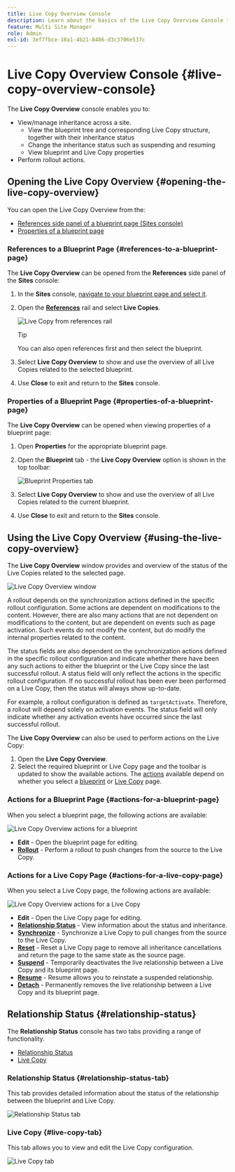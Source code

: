 ```yaml
---
title: Live Copy Overview Console
description: Learn about the basics of the Live Copy Overview Console to quickly understand the status of your Live Copies to synchronize content.
feature: Multi Site Manager
role: Admin
exl-id: 3ef7fbce-10a1-4b21-8486-d3c3706e537c
---
```

# Live Copy Overview Console {#live-copy-overview-console}

The **Live Copy Overview** console enables you to:

* View/manage inheritance across a site.
  * View the blueprint tree and corresponding Live Copy structure, together with their inheritance status
  * Change the inheritance status such as suspending and resuming
  * View blueprint and Live Copy properties
* Perform rollout actions.

## Opening the Live Copy Overview {#opening-the-live-copy-overview}

You can open the Live Copy Overview from the:

* [References side panel of a blueprint page (Sites console)](#opening-live-copy-overview-references-for-a-blueprint-page)
* [Properties of a blueprint page](#opening-live-copy-overview-properties-of-a-blueprint-page)

### References to a Blueprint Page {#references-to-a-blueprint-page}

The **Live Copy Overview** can be opened from the **References** side panel of the **Sites** console:

1. In the **Sites** console, [navigate to your blueprint page and select it](/help/sites-cloud/authoring/getting-started/basic-handling.md#viewing-and-selecting-resources).
1. Open the **[References](/help/sites-cloud/authoring/getting-started/basic-handling.md#references)** rail and select **Live Copies**.

   ![Live Copy from references rail](../assets/live-copy-references.png)

   >[!TIP]
   >
   >You can also open references first and then select the blueprint.

1. Select **Live Copy Overview** to show and use the overview of all Live Copies related to the selected blueprint.
1. Use **Close** to exit and return to the **Sites** console.

### Properties of a Blueprint Page {#properties-of-a-blueprint-page}

The **Live Copy Overview** can be opened when viewing properties of a blueprint page:

1. Open **Properties** for the appropriate blueprint page.
1. Open the **Blueprint** tab - the **Live Copy Overview** option is shown in the top toolbar:

   ![Blueprint Properties tab](../assets/live-copy-blueprint-tab.png)

1. Select **Live Copy Overview** to show and use the overview of all Live Copies related to the current blueprint.

1. Use **Close** to exit and return to the **Sites** console.

## Using the Live Copy Overview {#using-the-live-copy-overview}

The **Live Copy Overview** window provides and overview of the status of the Live Copies related to the selected page.

 ![Live Copy Overview window](../assets/live-copy-overview.png)

A rollout depends on the synchronization actions defined in the specific rollout configuration. Some actions are dependent on modifications to the content. However, there are also many actions that are not dependent on modifications to the content, but are dependent on events such as page activation. Such events do not modify the content, but do modify the internal properties related to the content.

The status fields are also dependent on the synchronization actions defined in the specific rollout configuration and indicate whether there have been any such actions to either the blueprint or the Live Copy since the last successful rollout. A status field will only reflect the actions in the specific rollout configuration. If no successful rollout has been ever been performed on a Live Copy, then the status will always show up-to-date.

For example, a rollout configuration is defined as `targetActivate`. Therefore, a rollout will depend solely on activation events. The status field will only indicate whether any activation events have occurred since the last successful rollout.

The **Live Copy Overview** can also be used to perform actions on the Live Copy:

1. Open the **Live Copy Overview**.
1. Select the required blueprint or Live Copy page and the toolbar is updated to show the available actions. The [actions](overview.md#terms-used) available depend on whether you select a [blueprint](#actions-for-a-blueprint-page) or [Live Copy](#actions-for-a-live-copy-page) page.

### Actions for a Blueprint Page {#actions-for-a-blueprint-page}

When you select a blueprint page, the following actions are available:

![Live Copy Overview actions for a blueprint](../assets/live-copy-overview-actions-blueprint.png)

* **Edit** - Open the blueprint page for editing.
* **[Rollout](overview.md#rollout-and-synchronize)** - Perform a rollout to push changes from the source to the Live Copy.

### Actions for a Live Copy Page {#actions-for-a-live-copy-page}

When you select a Live Copy page, the following actions are available:

![Live Copy Overview actions for a Live Copy](../assets/live-copy-overview-actions.png)

* **Edit** - Open the Live Copy page for editing.
* **[Relationship Status](#relationship-status)** - View information about the status and inheritance.
* **[Synchronize](overview.md#rollout-and-synchronize)** - Synchronize a Live Copy to pull changes from the source to the Live Copy.
* **[Reset](creating-live-copies.md#resetting-a-live-copy-page)** - Reset a Live Copy page to remove all inheritance cancellations and return the page to the same state as the source page.
* **[Suspend](overview.md#suspending-and-cancelling-inheritance-and-synchronization)** - Temporarily deactivates the live relationship between a Live Copy and its blueprint page.
* **[Resume](creating-live-copies.md#resuming-inheritance-for-a-page)** - Resume allows you to reinstate a suspended relationship.
* **[Detach](overview.md#detaching-a-live-copy)** - Permanently removes the live relationship between a Live Copy and its blueprint page.

## Relationship Status {#relationship-status}

The **Relationship Status** console has two tabs providing a range of functionality.

* [Relationship Status](#relationship-status-tab)
* [Live Copy](#live-copy-tab)

### Relationship Status {#relationship-status-tab}

This tab provides detailed information about the status of the relationship between the blueprint and Live Copy.

![Relationship Status tab](../assets/live-copy-relationship-status.png)

### Live Copy {#live-copy-tab}

This tab allows you to view and edit the Live Copy configuration.

![Live Copy tab](../assets/live-copy-relationship-status-live-copy.png)

